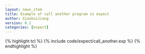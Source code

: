 ```yaml
---
layout: news_item
title: Example of call another program in expect
author: XiaohuiJiang
version: 0.1
categories: [expect]
---
```


{% highlight tcl %}
{% include code/expect/call_another.exp %}
{% endhighlight %}
